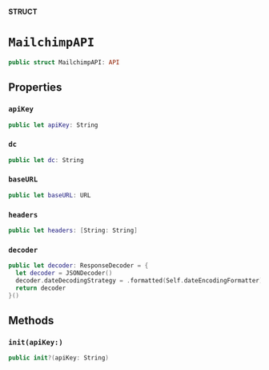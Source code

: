 **STRUCT**

# `MailchimpAPI`

```swift
public struct MailchimpAPI: API
```

## Properties
### `apiKey`

```swift
public let apiKey: String
```

### `dc`

```swift
public let dc: String
```

### `baseURL`

```swift
public let baseURL: URL
```

### `headers`

```swift
public let headers: [String: String]
```

### `decoder`

```swift
public let decoder: ResponseDecoder = {
  let decoder = JSONDecoder()
  decoder.dateDecodingStrategy = .formatted(Self.dateEncodingFormatter)
  return decoder
}()
```

## Methods
### `init(apiKey:)`

```swift
public init?(apiKey: String)
```
